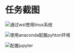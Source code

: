 # 任务截图


![通过wsl使用linux系统](https://github.com/ywxhjn/UniqueAI2024SummerCamp/blob/huangjianuo/week1/preTask/images/%E5%B1%8F%E5%B9%95%E6%88%AA%E5%9B%BE%202024-07-11%20142827.png)

![使用anaconda配置pyhton环境](https://github.com/ywxhjn/UniqueAI2024SummerCamp/blob/huangjianuo/week1/preTask/images/%E5%B1%8F%E5%B9%95%E6%88%AA%E5%9B%BE%202024-07-11%20193605.png)

![配置jupyter](https://github.com/ywxhjn/UniqueAI2024SummerCamp/blob/huangjianuo/week1/preTask/images/%E5%B1%8F%E5%B9%95%E6%88%AA%E5%9B%BE%202024-07-11%20201640.png)